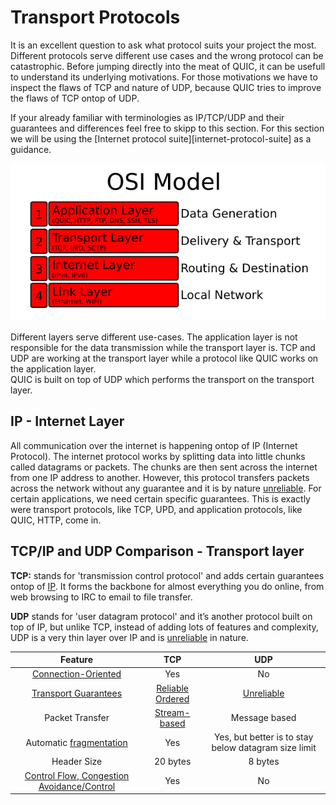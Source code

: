 # Transport Protocols

It is an excellent question to ask what protocol suits your project the most. 
Different protocols serve different use cases and the wrong protocol can be catastrophic. 
Before jumping directly into the meat of QUIC, it can be usefull to understand its underlying motivations. 
For those motivations we have to inspect the flaws of TCP and nature of UDP, 
because QUIC tries to improve the flaws of TCP ontop of UDP.
 
If your already familiar with terminologies as IP/TCP/UDP and their guarantees and differences feel free to skipp to this section. 
For this section we will be using the [Internet protocol suite][internet-protocol-suite] as a guidance. 

![OSI model](../images/osi-model.png)

Different layers serve different use-cases. 
The application layer is not responsible for the data transmission while the transport layer is. 
TCP and UDP are working at the transport layer while a protocol like QUIC works on the application layer.  
QUIC is built on top of UDP which performs the transport on the transport layer.  

## IP - Internet Layer

All communication over the internet is happening ontop of IP (Internet Protocol). 
The internet protocol works by splitting data into little chunks called datagrams or packets. 
The chunks are then sent across the internet from one IP address to another.
However, this protocol transfers packets across the network without any guarantee and it is by nature [unreliable][unreliable].
For certain applications, we need certain specific guarantees. 
This is exactly were transport protocols, like TCP, UPD, and application protocols, like QUIC, HTTP, come in. 

## TCP/IP and UDP Comparison - Transport layer

**TCP:** stands for 'transmission control protocol' and adds certain guarantees ontop of [IP](#ip). 
It forms the backbone for almost everything you do online, from web browsing to IRC to email to file transfer.

**UDP** stands for 'user datagram protocol' and it’s another protocol built on top of IP, but unlike TCP, 
instead of adding lots of features and complexity, UDP is a very thin layer over IP and is [unreliable][unreliable] in nature.

| Feature |  TCP  | UDP |
| :-------------: | :-------------: | :-------------:    |
|  [Connection-Oriented][connection-oriented]  |       Yes                              |      No                       |
|  [Transport Guarantees][transport-gurantees] | [Reliable Ordered][reliable-ordered]   |      [Unreliable][unreliable] |
|  Packet Transfer                             | [Stream-based][stream-based]           |      Message based            |
|  Automatic [fragmentation][ip-fragmentation] | Yes                                    |      Yes, but better is to stay below datagram size limit |
|  Header Size                                 |  20 bytes                              |      8 bytes                  |
|  [Control Flow, Congestion Avoidance/Control][congestion-control] | Yes               |      No                       |                                            

[stream-based]: https://en.wikipedia.org/wiki/Stream_(computing)
[congestion-control]: https://en.wikipedia.org/wiki/TCP_congestion_control
[connection-oriented]: https://en.wikipedia.org/wiki/Connection-oriented_communication
[ip-fragmentation]: https://en.wikipedia.org/wiki/IP_fragmentation
[unreliable]: ./transport-guarantees.md#unreliable
[reliable-ordered]: ./transport-guarantees.md#reliable-ordered
[reliable-sequenced]: ./transport-guarantees.md#reliable-sequenced
[transport-gurantees]: ./transport-guarantees.md